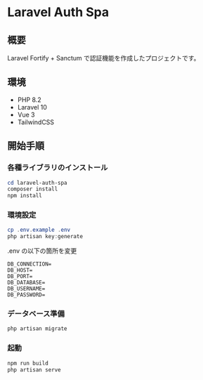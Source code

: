 # Laravel Auth Spa

## 概要

Laravel Fortify + Sanctum で認証機能を作成したプロジェクトです。

## 環境

- PHP 8.2
- Laravel 10
- Vue 3
- TailwindCSS

## 開始手順

### 各種ライブラリのインストール

```powershell
cd laravel-auth-spa
composer install
npm install
```

### 環境設定

```powershell
cp .env.example .env
php artisan key:generate
```

.env の以下の箇所を変更

```
DB_CONNECTION=
DB_HOST=
DB_PORT=
DB_DATABASE=
DB_USERNAME=
DB_PASSWORD=
```

### データベース準備

```powershell
php artisan migrate
```

### 起動

```powershell
npm run build
php artisan serve
```
